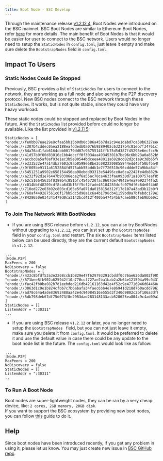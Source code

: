 ```yaml
---
title: Boot Node - BSC Develop
---
```


Through the maintenance release [v1.2.12 4](https://github.com/bnb-chain/bsc/releases/tag/v1.2.12), Boot Nodes were introduced on the BSC mainnet. BSC Boot Nodes are similar to Ethereum Boot Nodes, refer [here](https://ethereum.org/en/developers/docs/nodes-and-clients/bootnodes/) for more details. The main benefit of Boot Nodes is that it would be easier for user to connect to the BSC network. Users would no longer need to setup the `StaticNodes` in `config.toml`, just leave it empty and make sure delete the `BootstrapNodes` field in `config.toml`. 

## Impact To Users

### Static Nodes Could Be Stopped

Previously, BSC provides a list of `StaticNodes` for users to connect to the network, they are working as a full node and also serving the P2P discovery protocol. New BSC nodes connect to the BSC network through these `StaticNodes`. It works, but is not quite stable, since they could have very heavy workload.

These static nodes could be stopped and replaced by Boot Nodes in the future. And the `StaticNodes` list provided before could no longer be available. Like the list provided in [v1.2.11 5](https://github.com/bnb-chain/bsc/releases/tag/v1.2.11):

```
StaticNodes = [
"enode://fe0bb07eae29e8cfaa5bb15b0db8c386a45b7da2c94e1dabd7ca58b6327eee0c27bdcea4f08db19ea07b9a1391e5496a28c675c6eee578154edae4fa44640c5d@54.228.2.74:30311",
"enode://c307b4cddec0aea2188eafddedb0a076b9289402c63217b4c81eb7f34761c7cfaf6b075e93d7357169e226ff1bb4aa3bd71869b4c76cf261e2991005ddb4d4aa@3.81.81.182:30311",
"enode://84a76ad1fab6164cbb00179dd07c96755141ffb75d5d387f45295e6ecfcc9e12a720f1f3dca8318449eeff768d13e9d49a414d2b522d1bcf2919aebf4852ab46@44.198.58.179:30311",
"enode://41d57b0f00d83016e1bb4eccff0f3034aa49345301b7be96c6bb23a0a852b9b87b9ed11827c188ad409019fb0e578917d722f318665f198340b8a15ae8beff36@34.252.87.229:30311",
"enode://accbc0a5af0af03e1ec3b5e80544bdceea48011a6928cd82d2c1a9c38b65fd48ec970ba17bd8c0b0ec21a28faec9efe1d1ce55134784b9207146e2f62d8932ba@54.162.32.1:30311",
"enode://e333532e47a14dba7603c9ab0598e68be2c0822200855844edd45f50bfba481451ca5ee5247dbca2b54fe522e74a658edc15c8eed917360e1a289b3ab78ecf4c@3.250.36.7:30311",
"enode://9f005be9111a6152884fd575abb55bddb1e7f726510c96cddde57a9bba84ffa4952a89d7632c9c9dd50d3750f83966a73a0f7ed793f253a3691b84a687b29b6c@3.88.177.211:30311",
"enode://5451251a9902e658154456ea98ebdd93313e54496ce0a6ca2242fe4db882940d78d758c85a36485af54b0841270f2bdbff64d66c45976f3ed1dd912f7649c831@3.236.189.129:30311",
"enode://a232f92d1e76447b93306ece2f6a55ac70ca4633fae0938d71a100757eaf8526e6bbf720aa70cba1e6d186be17291ad1ee851a35596ec6caa2fdf135ce4b6b68@107.20.124.16:30311",
"enode://62c516645635f0389b4c851bfc4545720fac0607de74942e4ea7e923f4fa2ac0c438c146e2f0721c8ce06dca4e7f30f5c0136569d9f4b6a827c62b980fd53272@52.215.57.20:30311",
"enode://c014bbf48209cdf8ca6d3bf3ff5cf2fade45104283dcfc079df6c64e0f4b65e4afe28040fa1731a0732bd9cbb90786cf78f0174b5de7bd5b303088e80d8e6a83@54.74.101.143:30311",
"enode://710ed272e03b92c803cd165e5fa071da015815d312f17d107a43ad3b12b0f05c830c58ced2df7547294f5365fe76cdcf1a58f923ee5612d247a6d5b80cfe16a8@34.245.31.55:30311",
"enode://768af449287561c0f17bb5dc5d98a1c6a4b1798cb41159bd0a7bfebdc179e39ad8076d7292caa9344eecb94a5f7499e632c29cc4edbdf2e8ada3f7c8c7b2a64b@3.95.173.72:30311",
"enode://8428650e034341479d0ca3142bcd412f400ba47454bb7caeb88cfeb9bb60c21e45153eddf3e334d5d94ae67609ec2ac44816b346a2b3216d94a7c095883141e3@54.195.188.155:30311"
]
```

### To Join The Network With BootNodes

* If you are using BSC release before `v1.2.12`, you can also try BootNodes without upgrading to `v1.2.12`, you can just set up the `BootstrapNodes` field in your `config.toml` and restart. The six `BootstrapNodes` items listed below can be used directly, they are the current default `BootstrapNodes` in `v1.2.12`:

```
...
[Node.P2P]
MaxPeers = 200
NoDiscovery = false
BootstrapNodes = [
"enode://433c8bfdf53a3e2268ccb1b829e47f629793291cbddf0c76ae626da802f90532251fc558e2e0d10d6725e759088439bf1cd4714716b03a259a35d4b2e4acfa7f@52.69.102.73:30311",
"enode://571bee8fb902a625942f10a770ccf727ae2ba1bab2a2b64e121594a99c9437317f6166a395670a00b7d93647eacafe598b6bbcef15b40b6d1a10243865a3e80f@35.73.84.120:30311",
"enode://fac42fb0ba082b7d1eebded216db42161163d42e4f52c9e47716946d64468a62da4ba0b1cac0df5e8bf1e5284861d757339751c33d51dfef318be5168803d0b5@18.203.152.54:30311",
"enode://3063d1c9e1b824cfbb7c7b6abafa34faec6bb4e7e06941d218d760acdd7963b274278c5c3e63914bd6d1b58504c59ec5522c56f883baceb8538674b92da48a96@34.250.32.100:30311",
"enode://ad78c64a4ade83692488aa42e4c94084516e555d3f340d9802c2bf106a3df8868bc46eae083d2de4018f40e8d9a9952c32a0943cd68855a9bc9fd07aac982a6d@34.204.214.24:30311",
"enode://5db798deb67df75d073f8e2953dad283148133acb520625ea804c9c4ad09a35f13592a762d8f89056248f3889f6dcc33490c145774ea4ff2966982294909b37a@107.20.191.97:30311"
]
StaticNodes = []
ListenAddr = ":30311"
...

```

* If you are using BSC release `v1.2.12` or later, you no longer need to setup the `BootstrapNodes ` field, but you can not just leave it empty, make sure you delete it from `config.toml`. It would be preferred to delete it and use the default value in case there could be any update to the boot node list in the future. The `config.toml` would look like as follow:

```
...
[Node.P2P]
MaxPeers = 200
NoDiscovery = false
StaticNodes = []
ListenAddr = ":30311"
..
```

### To Run A Boot Node

Boot nodes are super-lightweight nodes, they can be ran by a very cheap device, like: `2 cores, 2GB memory, 20GB disk`. \
If you want to support the BSC ecosystem by providing new boot nodes, you can follow [this](https://github.com/bnb-chain/bsc#running-a-bootnode) guide to do it.

## Help

Since boot nodes have been introduced recently, if you get any problem in using it, please let us know. You may just create new issue in [BSC GitHub repo](https://github.com/bnb-chain/bsc/issues).
